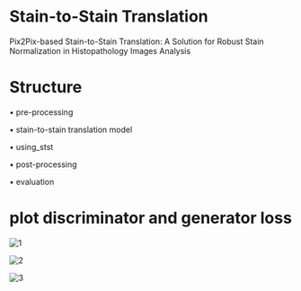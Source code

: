 # Stain-to-Stain Translation
Pix2Pix-based Stain-to-Stain Translation: A Solution for Robust Stain Normalization in Histopathology Images Analysis 

# Structure
•	pre-processing

•	stain-to-stain translation model

•	using_stst

•	post-processing

•	evaluation 

# plot discriminator and generator loss

![1](https://user-images.githubusercontent.com/27900037/72138096-4d6d9580-33a1-11ea-8466-ba227c210011.png)

![2](https://user-images.githubusercontent.com/27900037/72138104-52cae000-33a1-11ea-9245-b1368bf0c0e8.png)

![3](https://user-images.githubusercontent.com/27900037/72138109-552d3a00-33a1-11ea-97cb-0f4a77cfca50.png)
